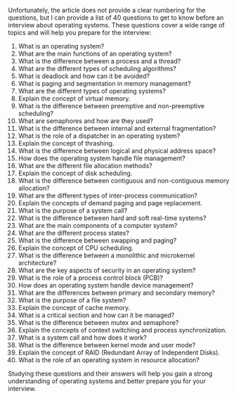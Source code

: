 Unfortunately, the article does not provide a clear numbering for the questions, but I can provide a list of 40 questions to get to know before an interview about operating systems. These questions cover a wide range of topics and will help you prepare for the interview:

1. What is an operating system?
2. What are the main functions of an operating system?
3. What is the difference between a process and a thread?
4. What are the different types of scheduling algorithms?
5. What is deadlock and how can it be avoided?
6. What is paging and segmentation in memory management?
7. What are the different types of operating systems?
8. Explain the concept of virtual memory.
9. What is the difference between preemptive and non-preemptive scheduling?
10. What are semaphores and how are they used?
11. What is the difference between internal and external fragmentation?
12. What is the role of a dispatcher in an operating system?
13. Explain the concept of thrashing.
14. What is the difference between logical and physical address space?
15. How does the operating system handle file management?
16. What are the different file allocation methods?
17. Explain the concept of disk scheduling.
18. What is the difference between contiguous and non-contiguous memory allocation?
19. What are the different types of inter-process communication?
20. Explain the concepts of demand paging and page replacement.
21. What is the purpose of a system call?
22. What is the difference between hard and soft real-time systems?
23. What are the main components of a computer system?
24. What are the different process states?
25. What is the difference between swapping and paging?
26. Explain the concept of CPU scheduling.
27. What is the difference between a monolithic and microkernel architecture?
28. What are the key aspects of security in an operating system?
29. What is the role of a process control block (PCB)?
30. How does an operating system handle device management?
31. What are the differences between primary and secondary memory?
32. What is the purpose of a file system?
33. Explain the concept of cache memory.
34. What is a critical section and how can it be managed?
35. What is the difference between mutex and semaphore?
36. Explain the concepts of context switching and process synchronization.
37. What is a system call and how does it work?
38. What is the difference between kernel mode and user mode?
39. Explain the concept of RAID (Redundant Array of Independent Disks).
40. What is the role of an operating system in resource allocation?

Studying these questions and their answers will help you gain a strong understanding of operating systems and better prepare you for your interview.